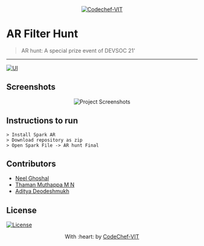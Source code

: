 <p align="center"><a href="https://www.codechefvit.com" target="_blank"><img src="https://s3.amazonaws.com/codechef_shared/sites/all/themes/abessive/logo-3.png" title="CodeChef-VIT" alt="Codechef-VIT"></a>
</p>

# AR Filter Hunt

> <Subtitle>
> AR hunt: A special prize event of DEVSOC 21' 

---
  [![UI ](https://img.shields.io/badge/User%20Interface-Link%20to%20UI-orange?style=flat-square&logo=appveyor)](https://www.facebook.com/fbcameraeffects/testit/869682527095614/NTczZDBkNTBjM2E4MjI3NTU4NTk5MDRhZDM0NGEyODY=/)


## Screenshots

<center>
<img src="https://user-images.githubusercontent.com/76126020/116549652-6215ca00-a913-11eb-92cc-c3d510b9ace5.jpeg" alt="Project Screenshots">
</center>

## Instructions to run
```
> Install Spark AR
> Download repository as zip
> Open Spark File -> AR hunt Final

```

## Contributors

- <a href="https://github.com/NeelGhoshal">Neel Ghoshal</a>
- <a href="https://github.com/thamanmuthappa">Thaman Muthappa M N</a>
- <a href="https://github.com/AdityaDeodeshmukh">Aditya Deodeshmukh</a>

## License
[![License](http://img.shields.io/:license-mit-blue.svg?style=flat-square)](http://badges.mit-license.org)

<p align="center">
	With :heart: by <a href="https://www.codechefvit.com" target="_blank">CodeChef-VIT</a>
</p>
